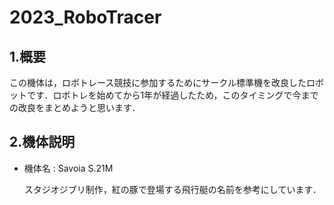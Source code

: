 # 2023_RoboTracer
## 1.概要
この機体は，ロボトレース競技に参加するためにサークル標準機を改良したロボットです．ロボトレを始めてから1年が経過したため，このタイミングで今までの改良をまとめようと思います．
## 2.機体説明
- 機体名 : Savoia S.21M

  スタジオジブリ制作，紅の豚で登場する飛行艇の名前を参考にしています．

